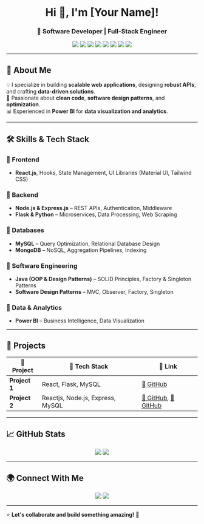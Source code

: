 <h1 align="center">Hi 👋, I'm [Your Name]!</h1>
<h3 align="center">🚀 Software Developer | Full-Stack Engineer</h3>

<p align="center">
  <img src="https://img.shields.io/badge/React-20232A?style=for-the-badge&logo=react&logoColor=61DAFB" />
  <img src="https://img.shields.io/badge/Flask-000000?style=for-the-badge&logo=flask&logoColor=white" />
  <img src="https://img.shields.io/badge/Node.js-43853D?style=for-the-badge&logo=node.js&logoColor=white" />
  <img src="https://img.shields.io/badge/Express.js-404D59?style=for-the-badge" />
  <img src="https://img.shields.io/badge/MySQL-4479A1?style=for-the-badge&logo=mysql&logoColor=white" />
  <img src="https://img.shields.io/badge/MongoDB-4EA94B?style=for-the-badge&logo=mongodb&logoColor=white" />
  <img src="https://img.shields.io/badge/Java-ED8B00?style=for-the-badge&logo=java&logoColor=white" />
  <img src="https://img.shields.io/badge/Power%20BI-F2C811?style=for-the-badge&logo=powerbi&logoColor=black" />
</p>

---

## 📌 About Me
💡 I specialize in building **scalable web applications**, designing **robust APIs**, and crafting **data-driven solutions**.  
🎯 Passionate about **clean code**, **software design patterns**, and **optimization**.  
📊 Experienced in **Power BI** for **data visualization and analytics**.

---

## 🛠 Skills & Tech Stack

### 🔹 Frontend
- **React.js**, Hooks, State Management, UI Libraries (Material UI, Tailwind CSS)

### 🔹 Backend
- **Node.js & Express.js** – REST APIs, Authentication, Middleware
- **Flask & Python** – Microservices, Data Processing, Web Scraping

### 🔹 Databases
- **MySQL** – Query Optimization, Relational Database Design
- **MongoDB** – NoSQL, Aggregation Pipelines, Indexing

### 🔹 Software Engineering
- **Java (OOP & Design Patterns)** – SOLID Principles, Factory & Singleton Patterns
- **Software Design Patterns** – MVC, Observer, Factory, Singleton

### 🔹 Data & Analytics
- **Power BI** – Business Intelligence, Data Visualization

---

## 🚀 Projects

| 🔹 Project | 🚀 Tech Stack | 🔗 Link |
|------------|-------------|---------|
| **Project 1** | React, Flask, MySQL | [🔗 GitHub]([https://github.com/yourusername/project1](https://github.com/Sri-kumaran123/Social_media)) |
| **Project 2** |Reactjs, Node.js, Express, MySQL | [🔗 GitHub](https://github.com/Sri-kumaran123/My_UG_Project_Server), [🔗 GitHub](https://github.com/Sri-kumaran123/My_UG_Project_Client)|
---

## 📈 GitHub Stats

<p align="center">
  <img src="https://github-readme-streak-stats.herokuapp.com/?user=yourusername&theme=radical" />
  <img src="https://github-readme-stats.vercel.app/api?username=yourusername&show_icons=true&theme=radical" />
</p>

---

## 🌍 Connect With Me

<p align="center">
  <a href="https://www.linkedin.com/in/srikumaran-s-450866245/"><img src="https://img.shields.io/badge/LinkedIn-Connect-blue?style=for-the-badge&logo=linkedin" /></a>
  <a href="https://github.com/Sri-kumaran123"><img src="https://img.shields.io/badge/GitHub-Follow-black?style=for-the-badge&logo=github" /></a>
<!--   <a href="https://yourportfolio.com"><img src="https://img.shields.io/badge/Portfolio-Visit-green?style=for-the-badge" /></a> -->
</p>

---

⭐️ **Let's collaborate and build something amazing!** 🚀

